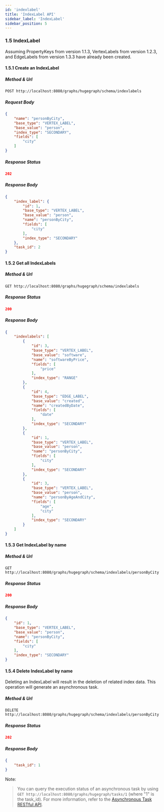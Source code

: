 ```yaml
---
id: 'indexlabel'
title: 'IndexLabel API'
sidebar_label: 'IndexLabel'
sidebar_position: 5
---
```


### 1.5 IndexLabel

Assuming PropertyKeys from version 1.1.3, VertexLabels from version 1.2.3, and EdgeLabels from version 1.3.3 have already been created.

#### 1.5.1 Create an IndexLabel

##### Method & Url

```
POST http://localhost:8080/graphs/hugegraph/schema/indexlabels
```

##### Request Body

```json
{
    "name": "personByCity",
    "base_type": "VERTEX_LABEL",
    "base_value": "person",
    "index_type": "SECONDARY",
    "fields": [
        "city"
    ]
}
```

##### Response Status

```json
202
```

##### Response Body

```json
{
    "index_label": {
        "id": 1,
        "base_type": "VERTEX_LABEL",
        "base_value": "person",
        "name": "personByCity",
        "fields": [
            "city"
        ],
        "index_type": "SECONDARY"
    },
    "task_id": 2
}
```

#### 1.5.2 Get all IndexLabels

##### Method & Url

```
GET http://localhost:8080/graphs/hugegraph/schema/indexlabels
```

##### Response Status

```json
200
```

##### Response Body

```json
{
    "indexlabels": [
        {
            "id": 3,
            "base_type": "VERTEX_LABEL",
            "base_value": "software",
            "name": "softwareByPrice",
            "fields": [
                "price"
            ],
            "index_type": "RANGE"
        },
        {
            "id": 4,
            "base_type": "EDGE_LABEL",
            "base_value": "created",
            "name": "createdByDate",
            "fields": [
                "date"
            ],
            "index_type": "SECONDARY"
        },
        {
            "id": 1,
            "base_type": "VERTEX_LABEL",
            "base_value": "person",
            "name": "personByCity",
            "fields": [
                "city"
            ],
            "index_type": "SECONDARY"
        },
        {
            "id": 3,
            "base_type": "VERTEX_LABEL",
            "base_value": "person",
            "name": "personByAgeAndCity",
            "fields": [
                "age",
                "city"
            ],
            "index_type": "SECONDARY"
        }
    ]
}
```

#### 1.5.3 Get IndexLabel by name

##### Method & Url

```
GET http://localhost:8080/graphs/hugegraph/schema/indexlabels/personByCity
```

##### Response Status

```json
200
```

##### Response Body

```json
{
    "id": 1,
    "base_type": "VERTEX_LABEL",
    "base_value": "person",
    "name": "personByCity",
    "fields": [
        "city"
    ],
    "index_type": "SECONDARY"
}
```

#### 1.5.4 Delete IndexLabel by name

Deleting an IndexLabel will result in the deletion of related index data. This operation will generate an asynchronous task.

##### Method & Url

```
DELETE http://localhost:8080/graphs/hugegraph/schema/indexlabels/personByCity
```

##### Response Status

```json
202
```

##### Response Body

```json
{
    "task_id": 1
}
```

Note:

> You can query the execution status of an asynchronous task by using `GET http://localhost:8080/graphs/hugegraph/tasks/1` (where "1" is the task_id). For more information, refer to the [Asynchronous Task RESTful API](./task).
